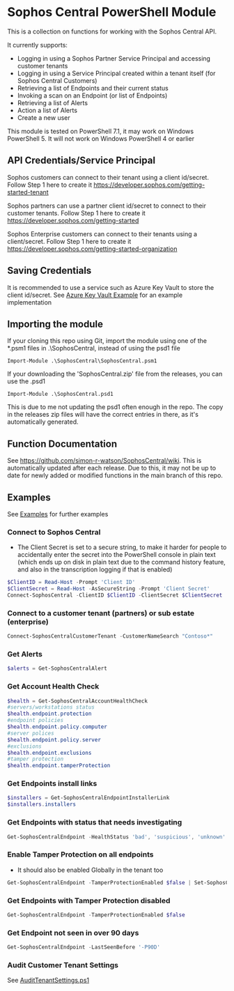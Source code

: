 # Sophos Central PowerShell Module

This is a collection on functions for working with the Sophos Central API.

It currently supports:

* Logging in using a Sophos Partner Service Principal and accessing customer tenants
* Logging in using a Service Principal created within a tenant itself (for Sophos Central Customers)
* Retrieving a list of Endpoints and their current status
* Invoking a scan on an Endpoint (or list of Endpoints)
* Retrieving a list of Alerts
* Action a list of Alerts
* Create a new user

This module is tested on PowerShell 7.1, it may work on Windows PowerShell 5. It will not work on Windows PowerShell 4 or earlier

## API Credentials/Service Principal

Sophos customers can connect to their tenant using a client id/secret. Follow Step 1 here to create it
<https://developer.sophos.com/getting-started-tenant>

Sophos partners can use a partner client id/secret to connect to their customer tenants. Follow Step 1 here to create it
<https://developer.sophos.com/getting-started>

Sophos Enterprise customers can connect to their tenants using a client/secret. Follow Step 1 here to create it
<https://developer.sophos.com/getting-started-organization>

## Saving Credentials

It is recommended to use a service such as Azure Key Vault to store the client id/secret. See [Azure Key Vault Example](./Examples/Azure%20Key%20Vault%20Example.md) for an example implementation

## Importing the module

If your cloning this repo using Git, import the module using one of the *.psm1 files in .\SophosCentral\, instead of using the psd1 file

```pwsh
Import-Module .\SophosCentral\SophosCentral.psm1
```

If your downloading the 'SophosCentral.zip' file from the releases, you can use the .psd1

```pwsh
Import-Module .\SophosCentral.psd1
```

This is due to me not updating the psd1 often enough in the repo. The copy in the releases zip files will have the correct entries in there, as it's automatically generated.

## Function Documentation

See <https://github.com/simon-r-watson/SophosCentral/wiki>. This is automatically updated after each release. Due to this, it may not be up to date for newly added or modified functions in the main branch of this repo.

## Examples

See [Examples](./Examples/) for further examples

### Connect to Sophos Central

* The Client Secret is set to a secure string, to make it harder for people to accidentally enter the secret into the PowerShell console in plain text (which ends up on disk in plain text due to the command history feature, and also in the transcription logging if that is enabled)

``` powershell
$ClientID = Read-Host -Prompt 'Client ID'
$ClientSecret = Read-Host -AsSecureString -Prompt 'Client Secret'
Connect-SophosCentral -ClientID $ClientID -ClientSecret $ClientSecret
```

### Connect to a customer tenant (partners) or sub estate (enterprise)

``` powershell
Connect-SophosCentralCustomerTenant -CustomerNameSearch "Contoso*" 
```

### Get Alerts

``` powershell
$alerts = Get-SophosCentralAlert
```

### Get Account Health Check

``` powershell
$health = Get-SophosCentralAccountHealthCheck
#servers/workstations status
$health.endpoint.protection
#endpoint policies
$health.endpoint.policy.computer
#server polices
$health.endpoint.policy.server
#exclusions
$health.endpoint.exclusions
#tamper protection
$health.endpoint.tamperProtection
```

### Get Endpoints install links

``` powershell
$installers = Get-SophosCentralEndpointInstallerLink
$installers.installers
```

### Get Endpoints with status that needs investigating

``` powershell
Get-SophosCentralEndpoint -HealthStatus 'bad', 'suspicious', 'unknown'
```


### Enable Tamper Protection on all endpoints

* It should also be enabled Globally in the tenant too

``` powershell
Get-SophosCentralEndpoint -TamperProtectionEnabled $false | Set-SophosCentralEndpointTamperProtection -Enabled $true
```

### Get Endpoints with Tamper Protection disabled

``` powershell
Get-SophosCentralEndpoint -TamperProtectionEnabled $false
```

### Get Endpoint not seen in over 90 days

``` powershell
Get-SophosCentralEndpoint -LastSeenBefore '-P90D'
```

### Audit Customer Tenant Settings

See [AuditTenantSettings.ps1](./Examples/AuditTenantSettings.ps1)

